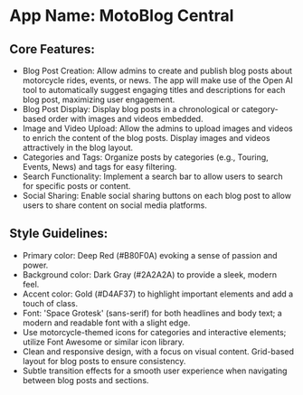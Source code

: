 # **App Name**: MotoBlog Central

## Core Features:

- Blog Post Creation: Allow admins to create and publish blog posts about motorcycle rides, events, or news. The app will make use of the Open AI tool to automatically suggest engaging titles and descriptions for each blog post, maximizing user engagement.
- Blog Post Display: Display blog posts in a chronological or category-based order with images and videos embedded.
- Image and Video Upload: Allow the admins to upload images and videos to enrich the content of the blog posts. Display images and videos attractively in the blog layout.
- Categories and Tags: Organize posts by categories (e.g., Touring, Events, News) and tags for easy filtering.
- Search Functionality: Implement a search bar to allow users to search for specific posts or content.
- Social Sharing: Enable social sharing buttons on each blog post to allow users to share content on social media platforms.

## Style Guidelines:

- Primary color: Deep Red (#B80F0A) evoking a sense of passion and power.
- Background color: Dark Gray (#2A2A2A) to provide a sleek, modern feel.
- Accent color: Gold (#D4AF37) to highlight important elements and add a touch of class.
- Font: 'Space Grotesk' (sans-serif) for both headlines and body text; a modern and readable font with a slight edge.
- Use motorcycle-themed icons for categories and interactive elements; utilize Font Awesome or similar icon library.
- Clean and responsive design, with a focus on visual content. Grid-based layout for blog posts to ensure consistency.
- Subtle transition effects for a smooth user experience when navigating between blog posts and sections.